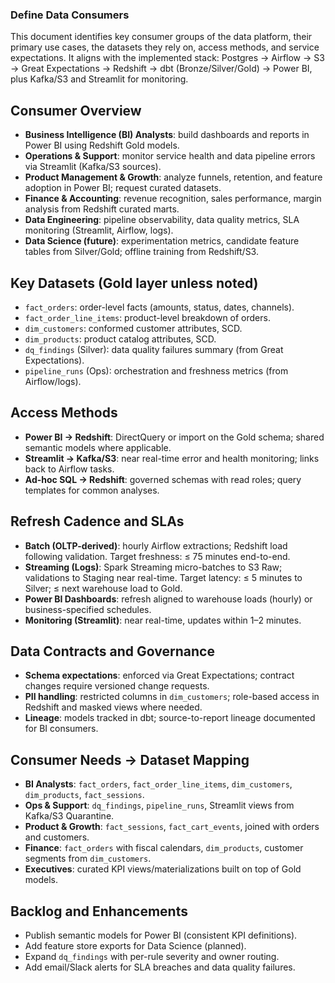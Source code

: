 ### Define Data Consumers

This document identifies key consumer groups of the data platform, their primary use cases, the datasets they rely on, access methods, and service expectations. It aligns with the implemented stack: Postgres → Airflow → S3 → Great Expectations → Redshift → dbt (Bronze/Silver/Gold) → Power BI, plus Kafka/S3 and Streamlit for monitoring.

## Consumer Overview
- **Business Intelligence (BI) Analysts**: build dashboards and reports in Power BI using Redshift Gold models.
- **Operations & Support**: monitor service health and data pipeline errors via Streamlit (Kafka/S3 sources).
- **Product Management & Growth**: analyze funnels, retention, and feature adoption in Power BI; request curated datasets.
- **Finance & Accounting**: revenue recognition, sales performance, margin analysis from Redshift curated marts.
- **Data Engineering**: pipeline observability, data quality metrics, SLA monitoring (Streamlit, Airflow, logs).
- **Data Science (future)**: experimentation metrics, candidate feature tables from Silver/Gold; offline training from Redshift/S3.

## Key Datasets (Gold layer unless noted)
- `fact_orders`: order-level facts (amounts, status, dates, channels).
- `fact_order_line_items`: product-level breakdown of orders.
- `dim_customers`: conformed customer attributes, SCD.
- `dim_products`: product catalog attributes, SCD.
- `dq_findings` (Silver): data quality failures summary (from Great Expectations).
- `pipeline_runs` (Ops): orchestration and freshness metrics (from Airflow/logs).

## Access Methods
- **Power BI → Redshift**: DirectQuery or import on the Gold schema; shared semantic models where applicable.
- **Streamlit → Kafka/S3**: near real-time error and health monitoring; links back to Airflow tasks.
- **Ad-hoc SQL → Redshift**: governed schemas with read roles; query templates for common analyses.

## Refresh Cadence and SLAs
- **Batch (OLTP-derived)**: hourly Airflow extractions; Redshift load following validation. Target freshness: ≤ 75 minutes end-to-end.
- **Streaming (Logs)**: Spark Streaming micro-batches to S3 Raw; validations to Staging near real-time. Target latency: ≤ 5 minutes to Silver; ≤ next warehouse load to Gold.
- **Power BI Dashboards**: refresh aligned to warehouse loads (hourly) or business-specified schedules.
- **Monitoring (Streamlit)**: near real-time, updates within 1–2 minutes.

## Data Contracts and Governance
- **Schema expectations**: enforced via Great Expectations; contract changes require versioned change requests.
- **PII handling**: restricted columns in `dim_customers`; role-based access in Redshift and masked views where needed.
- **Lineage**: models tracked in dbt; source-to-report lineage documented for BI consumers.

## Consumer Needs → Dataset Mapping
- **BI Analysts**: `fact_orders`, `fact_order_line_items`, `dim_customers`, `dim_products`, `fact_sessions`.
- **Ops & Support**: `dq_findings`, `pipeline_runs`, Streamlit views from Kafka/S3 Quarantine.
- **Product & Growth**: `fact_sessions`, `fact_cart_events`, joined with orders and customers.
- **Finance**: `fact_orders` with fiscal calendars, `dim_products`, customer segments from `dim_customers`.
- **Executives**: curated KPI views/materializations built on top of Gold models.


## Backlog and Enhancements
- Publish semantic models for Power BI (consistent KPI definitions).
- Add feature store exports for Data Science (planned).
- Expand `dq_findings` with per-rule severity and owner routing.
- Add email/Slack alerts for SLA breaches and data quality failures.
